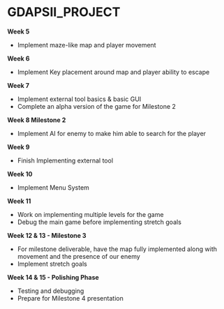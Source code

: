 # GDAPSII_PROJECT

**Week 5**

* Implement maze-like map and player movement

**Week 6** 
* Implement Key placement around map and player ability to escape

**Week 7**

* Implement external tool basics & basic GUI
* Complete an alpha version of the game for Milestone 2

**Week 8 Milestone 2** 

* Implement AI for enemy to make him able to search for the player

**Week 9**

* Finish Implementing external tool

**Week 10**

* Implement Menu System

**Week 11**

* Work on implementing multiple levels for the game
* Debug the main game before implementing stretch goals

**Week 12 & 13 - Milestone 3** 

* For milestone deliverable, have the map fully implemented along with movement and the presence of our enemy 
* Implement stretch goals

**Week 14 & 15 - Polishing Phase**

* Testing and debugging
* Prepare for Milestone 4 presentation
